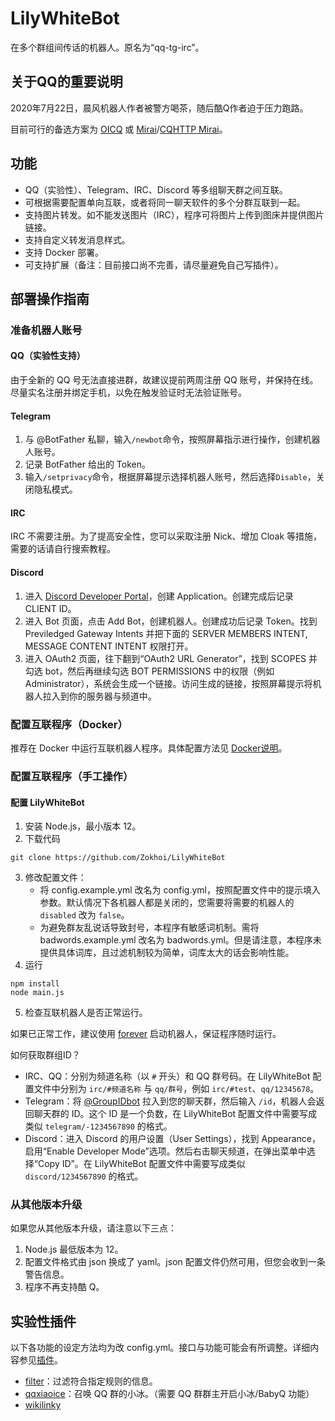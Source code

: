 LilyWhiteBot
===
在多个群组间传话的机器人。原名为“qq-tg-irc”。

## 关于QQ的重要说明
2020年7月22日，晨风机器人作者被警方喝茶，随后酷Q作者迫于压力跑路。

目前可行的备选方案为 [OICQ](https://github.com/takayama-lily/oicq) 或 [Mirai](https://github.com/mamoe/mirai)/[CQHTTP Mirai](https://github.com/yyuueexxiinngg/cqhttp-mirai)。

## 功能
* QQ（实验性）、Telegram、IRC、Discord 等多组聊天群之间互联。
* 可根据需要配置单向互联，或者将同一聊天软件的多个分群互联到一起。
* 支持图片转发。如不能发送图片（IRC），程序可将图片上传到图床并提供图片链接。
* 支持自定义转发消息样式。
* 支持 Docker 部署。
* 可支持扩展（备注：目前接口尚不完善，请尽量避免自己写插件）。

## 部署操作指南
### 准备机器人账号
#### QQ（实验性支持）
由于全新的 QQ 号无法直接进群，故建议提前两周注册 QQ 账号，并保持在线。尽量实名注册并绑定手机，以免在触发验证时无法验证账号。

#### Telegram
1. 与 @BotFather 私聊，输入`/newbot`命令，按照屏幕指示进行操作，创建机器人账号。
2. 记录 BotFather 给出的 Token。
3. 输入`/setprivacy`命令，根据屏幕提示选择机器人账号，然后选择`Disable`，关闭隐私模式。

#### IRC
IRC 不需要注册。为了提高安全性，您可以采取注册 Nick、增加 Cloak 等措施，需要的话请自行搜索教程。

#### Discord
1. 进入 [Discord Developer Portal](https://discordapp.com/developers/applications/)，创建 Application。创建完成后记录 CLIENT ID。
2. 进入 Bot 页面，点击 Add Bot，创建机器人。创建成功后记录 Token。找到 Previledged Gateway Intents 并把下面的 SERVER MEMBERS INTENT, MESSAGE CONTENT INTENT 权限打开。
3. 进入 OAuth2 页面，往下翻到“OAuth2 URL Generator”，找到 SCOPES 并勾选 bot，然后再继续勾选 BOT PERMISSIONS 中的权限（例如 Administrator），系统会生成一个链接。访问生成的链接，按照屏幕提示将机器人拉入到你的服务器与频道中。
<!--
#### 微信
**警告：微信极容易被封号，请认真阅读[注意事项](https://github.com/Zokhoi/LilyWhiteBot/wiki/%E5%BE%AE%E4%BF%A1%E6%B3%A8%E6%84%8F%E4%BA%8B%E9%A1%B9%EF%BC%88%E4%BD%BF%E7%94%A8%E5%89%8D%E5%BF%85%E8%AF%BB%EF%BC%81%EF%BC%89)之后再进行操作！**

1. 准备专用手机。除机器人账号外，不要登录其他账号。
2. 启动微信，实名制注册。
3. 绑定银行卡，并往微信钱包中塞一块钱。
4. 加三个真实的好友。
5. 在专用手机上挂机三周，以规避风控。
-->

### 配置互联程序（Docker）
推荐在 Docker 中运行互联机器人程序。具体配置方法见 [Docker说明](https://github.com/Zokhoi/LilyWhiteBot/blob/master/README_Docker.md)。

### 配置互联程序（手工操作）
#### 配置 LilyWhiteBot
1. 安装 Node.js，最小版本 12。
2. 下载代码
```
git clone https://github.com/Zokhoi/LilyWhiteBot
```
3. 修改配置文件：
    * 将 config.example.yml 改名为 config.yml，按照配置文件中的提示填入参数。默认情况下各机器人都是关闭的，您需要将需要的机器人的 `disabled` 改为 `false`。
    * 为避免群友乱说话导致封号，本程序有敏感词机制。需将 badwords.example.yml 改名为 badwords.yml。但是请注意，本程序未提供具体词库，且过滤机制较为简单，词库太大的话会影响性能。
4. 运行
```
npm install
node main.js
```
5. 检查互联机器人是否正常运行。

如果已正常工作，建议使用 [forever](https://github.com/foreversd/forever) 启动机器人，保证程序随时运行。

如何获取群组ID？
* IRC、QQ：分别为频道名称（以 `#` 开头）和 QQ 群号码。在 LilyWhiteBot 配置文件中分别为 `irc/#频道名称` 与 `qq/群号`，例如 `irc/#test`、`qq/12345678`。
* Telegram：将 [@GroupIDbot](https://t.me/GroupIDbot) 拉入到您的聊天群，然后输入 `/id`，机器人会返回聊天群的 ID。这个 ID 是一个负数，在 LilyWhiteBot 配置文件中需要写成类似 `telegram/-1234567890` 的格式。
* Discord：进入 Discord 的用户设置（User Settings），找到 Appearance，启用“Enable Developer Mode”选项。然后右击聊天频道，在弹出菜单中选择“Copy ID”。在 LilyWhiteBot 配置文件中需要写成类似 `discord/1234567890` 的格式。

### 从其他版本升级
如果您从其他版本升级，请注意以下三点：

1. Node.js 最低版本为 12。
2. 配置文件格式由 json 换成了 yaml。json 配置文件仍然可用，但您会收到一条警告信息。
3. 程序不再支持酷 Q。

## 实验性插件
以下各功能的设定方法均为改 config.yml。接口与功能可能会有所调整。详细内容参见[插件](https://github.com/Zokhoi/LilyWhiteBot/wiki/%E6%8F%92%E4%BB%B6)。
* [filter](https://github.com/Zokhoi/LilyWhiteBot/blob/master/plugins/filter.js)：过滤符合指定规则的信息。
* [qqxiaoice](https://github.com/Zokhoi/LilyWhiteBot/blob/master/plugins/qqxiaoice.js)：召唤 QQ 群的小冰。（需要 QQ 群群主开启小冰/BabyQ 功能）
* [wikilinky](https://github.com/Zokhoi/LilyWhiteBot/blob/master/plugins/wikilinky.js)
